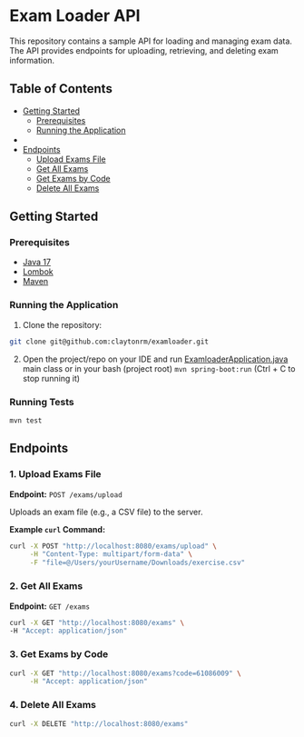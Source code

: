# Exam Loader API

This repository contains a sample API for loading and managing exam data. The API provides endpoints for uploading, retrieving, and deleting exam information.

## Table of Contents
- [Getting Started](#getting-started)
    - [Prerequisites](#prerequisites)
    - [Running the Application](#running-the-application)
- 
- [Endpoints](#endpoints)
    - [Upload Exams File](#1-upload-exams-file)
    - [Get All Exams](#2-get-all-exams)
    - [Get Exams by Code](#3-get-exams-by-code)
    - [Delete All Exams](#4-delete-all-exams)

## Getting Started
### Prerequisites
- [Java 17](https://jdk.java.net/java-se-ri/17)
- [Lombok](https://projectlombok.org/download)
- [Maven](https://maven.apache.org/download.cgi)

### Running the Application
1. Clone the repository:
```bash
git clone git@github.com:claytonrm/examloader.git
```
2. Open the project/repo on your IDE and run [ExamloaderApplication.java](src/main/java/com/demo/examloader/ExamloaderApplication.java) main class or in your bash (project root) `mvn spring-boot:run` (Ctrl + C to stop running it)

### Running Tests
```shell
mvn test
```

## Endpoints

### 1. Upload Exams File
**Endpoint:** `POST /exams/upload`

Uploads an exam file (e.g., a CSV file) to the server.

**Example `curl` Command:**
```bash
curl -X POST "http://localhost:8080/exams/upload" \
     -H "Content-Type: multipart/form-data" \
     -F "file=@/Users/yourUsername/Downloads/exercise.csv"
```
### 2. Get All Exams
**Endpoint:** `GET /exams`

```bash
curl -X GET "http://localhost:8080/exams" \
-H "Accept: application/json"

```
### 3. Get Exams by Code
```bash
curl -X GET "http://localhost:8080/exams?code=61086009" \
     -H "Accept: application/json"

```
### 4. Delete All Exams
```bash
curl -X DELETE "http://localhost:8080/exams"

```
